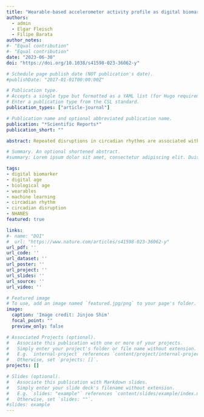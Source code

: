 ```yaml
---
title: "Wearable-based accelerometer activity profile as digital biomarker of inflammation, biological age, and mortality using hierarchical clustering analysis in NHANES 2011–2014"
authors:
  - admin
  - Elgar Fleisch
  - Filipe Barata
author_notes:
#- "Equal contribution"
#- "Equal contribution"
date: "2023-06-30"
doi: "https://doi.org/10.1038/s41598-023-36062-y"

# Schedule page publish date (NOT publication's date).
#publishDate: "2017-01-01T00:00:00Z"

# Publication type.
# Accepts a single type but formatted as a YAML list (for Hugo requirements).
# Enter a publication type from the CSL standard.
publication_types: ["article-journal"]

# Publication name and optional abbreviated publication name.
publication: "*Scientific Reports*"
publication_short: ""

abstract: Repeated disruptions in circadian rhythms are associated with implications for health outcomes and longevity. The utilization of wearable devices in quantifying circadian rhythm to elucidate its connection to longevity, through continuously collected data remains largely unstudied. In this work, we investigate a data-driven segmentation of the 24-h accelerometer activity profiles from wearables as a novel digital biomarker for longevity in 7,297 U.S. adults from the 2011–2014 National Health and Nutrition Examination Survey. Using hierarchical clustering, we identified five clusters and described them as follows - "High activity”, “Low activity”, “Mild circadian rhythm (CR) disruption”, “Severe CR disruption”, and “Very low activity”. Young adults with extreme CR disturbance are seemingly healthy with few comorbid conditions, but in fact associated with higher white blood cell, neutrophils, and lymphocyte counts (0.05–0.07 log-unit, all p < 0.05) and accelerated biological aging (1.42 years, p < 0.001). Older adults with CR disruption are significantly associated with increased systemic inflammation indexes (0.09–0.12 log-unit, all p < 0.05), biological aging advance (1.28 years, p = 0.021), and all-cause mortality risk (HR = 1.58, p = 0.042). Our findings highlight the importance of circadian alignment on longevity across all ages and suggest that data from wearable accelerometers can help in identifying at-risk populations and personalize treatments for healthier aging.

# Summary. An optional shortened abstract.
#summary: Lorem ipsum dolor sit amet, consectetur adipiscing elit. Duis posuere tellus ac convallis placerat. Proin tincidunt magna sed ex sollicitudin condimentum.

tags: 
- digital biomarker
- digital age
- biological age
- wearables
- machine learning
- circadian rhythm
- circadian disruption
- NHANES 
featured: true

links:
#- name: "DOI"
#  url: "https://www.nature.com/articles/s41598-023-36062-y"
url_pdf: ''
url_code: ''
url_dataset: ''
url_poster: ''
url_project: ''
url_slides: ''
url_source: ''
url_video: ''

# Featured image
# To use, add an image named `featured.jpg/png` to your page's folder. 
image:
  caption: 'Image credit: Jinjoo Shim'
  focal_point: ""
  preview_only: false

# Associated Projects (optional).
#   Associate this publication with one or more of your projects.
#   Simply enter your project's folder or file name without extension.
#   E.g. `internal-project` references `content/project/internal-project/index.md`.
#   Otherwise, set `projects: []`.
projects: []

# Slides (optional).
#   Associate this publication with Markdown slides.
#   Simply enter your slide deck's filename without extension.
#   E.g. `slides: "example"` references `content/slides/example/index.md`.
#   Otherwise, set `slides: ""`.
#slides: example
---
```

